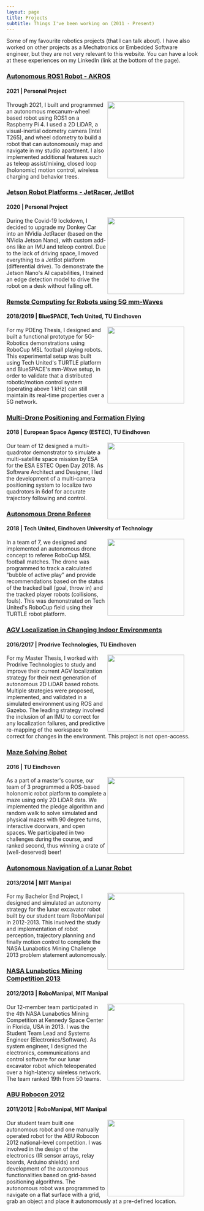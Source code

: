 ```yaml
---
layout: page
title: Projects
subtitle: Things I've been working on (2011 - Present)
---
```


Some of my favourite robotics projects (that I can talk about). I have also worked on other projects as a Mechatronics or Embedded Software engineer, but they are not very relevant to this website. You can have a look at these experiences on my LinkedIn (link at the bottom of the page).

### [Autonomous ROS1 Robot - AKROS](https://github.com/adityakamath/akros)
#### 2021 | Personal Project

<figure class="aligncenter">
	<img align="right" width="200" height="200" src="https://adityakamath.github.io/assets/img/akros_circle.png" />
</figure>

Through 2021, I built and programmed an autonomous mecanum-wheel based robot using ROS1 on a Raspberry Pi 4. I used a 2D LiDAR, a visual-inertial odometry camera (Intel T265), and wheel odometry to build a robot that can autonomously map and navigate in my studio apartment. I also implemented additional features such as teleop assist/mixing, closed loop (holonomic) motion control, wireless charging and behavior trees.

### [Jetson Robot Platforms - JetRacer, JetBot](https://github.com/adityakamath/jetbot2_ws)
#### 2020 | Personal Project

<figure class="aligncenter">
	<img align="right" width="200" height="200" src="https://adityakamath.github.io/assets/img/jetbot_2.png" />
</figure>

During the Covid-19 lockdown, I decided to upgrade my Donkey Car into an NVidia JetRacer (based on the NVidia Jetson Nano), with custom add-ons like an IMU and teleop control. Due to the lack of driving space, I moved everything to a JetBot platform (differential drive). To demonstrate the Jetson Nano's AI capabilities, I trained an edge detection model to drive the robot on a desk without falling off.

### [Remote Computing for Robots using 5G mm-Waves](https://research.tue.nl/nl/publications/enabling-remote-computation-for-soccer-robots-using-5g-mm-waves-d)
#### 2018/2019 | BlueSPACE, Tech United, TU Eindhoven

<figure class="aligncenter">
	<img align="right" width="200" height="200" src="https://adityakamath.github.io/assets/img/pdeng_thesis.png" />
</figure>

For my PDEng Thesis, I designed and built a functional prototype for 5G-Robotics demonstrations using RoboCup MSL football playing robots. This experimental setup was built using Tech United's TURTLE platform and BlueSPACE's mm-Wave setup, in order to validate that a distributed robotic/motion control system (operating above 1 kHz) can still maintain its real-time properties over a 5G network.

### [Multi-Drone Positioning and Formation Flying](https://www.tue.nl/en/research/aiming-at-the-sun-with-flying-drones/)
#### 2018 | European Space Agency (ESTEC), TU Eindhoven

<figure class="aligncenter">
	<img align="right" width="200" height="200" src="https://adityakamath.github.io/assets/img/formation_flying.png" />
</figure>

Our team of 12 designed a multi-quadrotor demonstrator to simulate a multi-satellite space mission by ESA for the ESA ESTEC Open Day 2018. As Software Architect and Designer, I led the development of a multi-camera positioning system to localize two quadrotors in 6dof for accurate trajectory following and control.

### [Autonomous Drone Referee](http://cstwiki.wtb.tue.nl/index.php?title=Drone_Referee_-_MSD_2017/18)
#### 2018 | Tech United, Eindhoven University of Technology

<figure class="aligncenter">
	<img align="right" width="200" height="200" src="https://adityakamath.github.io/assets/img/drone_referee.png" />
</figure>

In a team of 7, we designed and implemented an autonomous drone concept to referee RoboCup MSL football matches. The drone was programmed to track a calculated "bubble of active play" and provide recommendations based on the status of the tracked ball (goal, throw in) and the tracked player robots (collisions, fouls). This was demonstrated on Tech United's RoboCup field using their TURTLE robot platform.

### [AGV Localization in Changing Indoor Environments](https://research.tue.nl/nl/studentTheses/a-study-of-mobile-robot-localization-in-changing-indoor-environme)
#### 2016/2017 | Prodrive Technologies, TU Eindhoven

<figure class="aligncenter">
	<img align="right" width="200" height="200" src="https://adityakamath.github.io/assets/img/master_thesis.png" />
</figure>

For my Master Thesis, I worked with Prodrive Technologies to study and improve their current AGV localization strategy for their next generation of autonomous 2D LiDAR based robots. Multiple strategies were proposed, implemented, and validated in a simulated environment using ROS and Gazebo. The leading strategy involved the inclusion of an IMU to correct for any localization failures, and predictive re-mapping of the workspace to correct for changes in the environment. This project is not open-access.

### [Maze Solving Robot](http://cstwiki.wtb.tue.nl/index.php?title=Embedded_Motion_Control_2016)
#### 2016 | TU Eindhoven

<figure class="aligncenter">
	<img align="right" width="200" height="200" src="https://adityakamath.github.io/assets/img/embedded_motion_control.png" />
</figure>

As a part of a master's course, our team of 3 programmed a ROS-based holonomic robot platform to complete a maze using only 2D LiDAR data. We implemented the pledge algorithm and random walk to solve simulated and physical mazes with 90 degree turns, interactive doorwars, and open spaces. We participated in two challenges during the course, and ranked second, thus winning a crate of (well-deserved) beer!

### [Autonomous Navigation of a Lunar Robot](https://oaji.net/articles/2014/489-1409643664.pdf)
#### 2013/2014 | MIT Manipal

<figure class="aligncenter">
	<img align="right" width="200" height="200" src="https://adityakamath.github.io/assets/img/bachelor_thesis.png" />
</figure>

For my Bachelor End Project, I designed and simulated an autonomy strategy for the lunar excavator robot built by our student team RoboManipal in 2012-2013. This involved the study and implementation of robot perception, trajectory planning and finally motion control to complete the NASA Lunabotics Mining Challenge 2013 problem statement autonomously.

### [NASA Lunabotics Mining Competition 2013](https://www.nasa.gov/pdf/726112main_Lunabotics%202013%20Press%20Kit_Layout%201.pdf)
#### 2012/2013 | RoboManipal, MIT Manipal

<figure class="aligncenter">
	<img align="right" width="200" height="200" src="https://adityakamath.github.io/assets/img/nasa_lunabotics.png" />
</figure>

Our 12-member team participated in the 4th NASA Lunabotics Mining Competition at Kennedy Space Center in Florida, USA in 2013. I was the Student Team Lead and Systems Engineer (Electronics/Software). As system engineer, I designed the electronics, communications and control software for our lunar excavator robot which teleoperated over a high-latency wireless network. The team ranked 19th from 50 teams.

### [ABU Robocon 2012](https://www.youtube.com/watch?v=Ljupjcuj8JI)
#### 2011/2012 | RoboManipal, MIT Manipal

<figure class="aligncenter">
	<img align="right" width="200" height="200" src="https://adityakamath.github.io/assets/img/abu_robocon.png" />
</figure>

Our student team built one autonomous robot and one manually operated robot for the ABU Robocon 2012 national-level competition. I was involved in the design of the electronics (IR sensor arrays, relay boards, Arduino shields) and development of the autonomous functionalities based on grid-based positioning algorithms. The autonomous robot was programmed to navigate on a flat surface with a grid, grab an object and place it autonomously at a pre-defined location.
